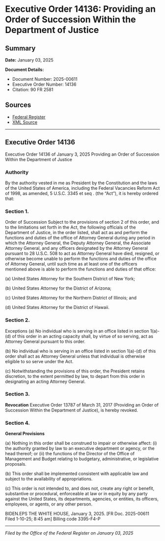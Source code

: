 # Executive Order 14136: Providing an Order of Succession Within the Department of Justice

## Summary

**Date:** January 03, 2025

**Document Details:**
- Document Number: 2025-00611
- Executive Order Number: 14136
- Citation: 90 FR 2581

## Sources
- [Federal Register](https://www.federalregister.gov/documents/2025/01/13/2025-00611/providing-an-order-of-succession-within-the-department-of-justice)
- [XML Source](https://www.federalregister.gov/documents/full_text/xml/2025/01/13/2025-00611.xml)

---

## Executive Order 14136

Executive Order 14136 of January 3, 2025
Providing an Order of Succession Within the Department of Justice
### Authority

By the authority vested in me as President by the Constitution and the laws of the United States of America, including the Federal Vacancies Reform Act of 1998, as amended, 5 U.S.C. 3345 
et seq
. (the “Act”), it is hereby ordered that: 
### Section 1.

Order of Succession Subject to the provisions of section 2 of this order, and to the limitations set forth in the Act, the following officials of the Department of Justice, in the order listed, shall act as and perform the functions and duties of the office of Attorney General during any period in which the Attorney General, the Deputy Attorney General, the Associate Attorney General, and any officers designated by the Attorney General pursuant to 28 U.S.C. 508 to act as Attorney General have died, resigned, or otherwise become unable to perform the functions and duties of the office of Attorney General, until such time as at least one of the officers mentioned above is able to perform the functions and duties of that office: 

(a) United States Attorney for the Southern District of New York; 

(b) United States Attorney for the District of Arizona; 

(c) United States Attorney for the Northern District of Illinois; and

(d) United States Attorney for the District of Hawaii. 
### Section 2.

Exceptions (a) No individual who is serving in an office listed in section 1(a)-(d) of this order in an acting capacity shall, by virtue of so serving, act as Attorney General pursuant to this order. 

(b) No individual who is serving in an office listed in section 1(a)-(d) of this order shall act as Attorney General unless that individual is otherwise eligible to so serve under the Act. 

(c) Notwithstanding the provisions of this order, the President retains discretion, to the extent permitted by law, to depart from this order in designating an acting Attorney General. 
### Section 3.

**Revocation**
 Executive Order 13787 of March 31, 2017 (Providing an Order of Succession Within the Department of Justice), is hereby revoked. 
### Section 4.

**General Provisions**

(a) Nothing in this order shall be construed to impair or otherwise affect:
    (i) the authority granted by law to an executive department or agency, or the head thereof; or
    (ii) the functions of the Director of the Office of Management and Budget relating to budgetary, administrative, or legislative proposals.

(b) This order shall be implemented consistent with applicable law and subject to the availability of appropriations.

(c) This order is not intended to, and does not, create any right or benefit, substantive or procedural, enforceable at law or in equity by any party against the United States, its departments, agencies, or entities, its officers, employees, or agents, or any other person.

BIDEN.EPS
THE WHITE HOUSE,
January 3, 2025.
[FR Doc. 2025-00611
Filed 1-10-25; 8:45 am]
Billing code 3395-F4-P

---

*Filed by the Office of the Federal Register on January 03, 2025*
